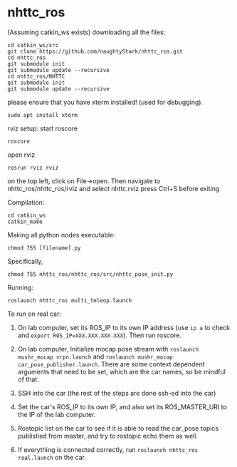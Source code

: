 # nhttc_ros
(Assuming catkin_ws exists)
downloading all the files:
```
cd catkin_ws/src
git clone https://github.com/naughtyStark/nhttc_ros.git
cd nhttc_ros
git submodule init
git submodule update --recursive
cd nhttc_ros/NHTTC
git submodule init
git submodule update --recursive
```
please ensure that you have xterm installed! (used for debugging).
```
sudo apt install xterm
```
rviz setup:
start roscore
```
roscore
```
open rviz 
```
rosrun rviz rviz
```
on the top left, click on File->open. Then navigate to nhttc_ros/nhttc_ros/rviz and select nhttc.rviz 
press Ctrl+S before exiting

Compilation:
```
cd catkin_ws
catkin_make
```
Making all python nodes executable:
```
chmod 755 [filename].py
```
Specifically, 
```
chmod 755 nhttc_ros/nhttc_ros/src/nhttc_pose_init.py
```
Running:
```
roslaunch nhttc_ros multi_teleop.launch
```

To run on real car:

1. On lab computer, set its ROS_IP to its own IP address (use `ip a` to check and `export ROS_IP=XXX.XXX.XXX.XXX`). Then run roscore.

2. On lab computer, Initialize mocap pose stream with `roslaunch mushr_mocap vrpn.launch` and `roslaunch mushr_mocap car_pose_publisher.launch`. There are some context dependent arguments that need to be set, which are the car names, so be mindful of that.

3. SSH into the car (the rest of the steps are done ssh-ed into the car)

4. Set the car's ROS_IP to its own IP, and also set its ROS_MASTER_URI to the IP of the lab computer.

5. Rostopic list on the car to see if it is able to read the car_pose topics published from master, and try to rostopic echo them as well.

6. If everything is connected correctly, run `roslaunch nhttc_ros real.launch` on the car.

